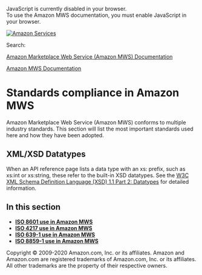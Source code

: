 <div id="MWSDX_noscript">

JavaScript is currently disabled in your browser.  
To use the Amazon MWS documentation, you must enable JavaScript in your
browser.

</div>

<div id="MWSDX_divtop">

[![Amazon
Services](https://images-na.ssl-images-amazon.com/images/G/08/mwsportal/fr_FR/amazonservices.gif "Amazon Services")](http://services.amazon.fr)

<div id="MWSDX_search">

<span id="MWSDX_searchlbl">Search:</span>

</div>

  
<span id="MWSDX_titlebar">[Amazon Marketplace Web Service (Amazon MWS)
Documentation](https://developer.amazonservices.fr/gp/mws/docs.html)</span>

</div>

<div id="MWSDX_divbottom">

<div id="MWSDX_divleft">

<div id="MWSDX_toc">

</div>

</div>

<div id="MWSDX_divright">

<div id="MWSDX_content">

<span id="MWSDX_breadcrumbs">[Amazon MWS
Documentation](https://developer.amazonservices.fr/gp/mws/docs.html)</span>

<div id="DG_StandardsCompliance" class="nested0">

# Standards compliance in <span class="ph">Amazon MWS</span>

<div class="body">

<span class="ph">Amazon Marketplace Web Service (Amazon MWS)</span>
conforms to multiple industry standards. This section will list the most
important standards used here and how they have been adopted.

<div class="section">

## XML/XSD Datatypes

When an API reference page lists a data type with an xs: prefix, such as
<span class="keyword">xs:int</span> or <span
class="keyword">xs:string</span>, these refer to the built-in XSD
datatypes. See the
<a href="https://www.w3.org/TR/xmlschema11-2/#built-in-datatypes" class="xref">W3C XML Schema Definition Language (XSD) 1.1 Part 2: Datatypes</a>
for detailed information.

</div>

</div>

<div class="related-links">

## In this section

-   **[ISO 8601 use in Amazon MWS](../dev_guide/DG_ISO8601.md)**  
-   **[ISO 4217 use in Amazon MWS](../dev_guide/DG_ISO4217.md)**  
-   **[ISO 639-1 use in Amazon MWS](../dev_guide/DG_ISO639.md)**  
-   **[ISO 8859-1 use in Amazon MWS](../dev_guide/DG_ISO8859.md)**  

</div>

</div>

<div id="MWSDX_footer">

Copyright © 2009-2020 Amazon.com, Inc. or its affiliates. Amazon and
Amazon.com are registered trademarks of Amazon.com, Inc. or its
affiliates. All other trademarks are the property of their respective
owners.

</div>

</div>

</div>

<div style="clear: both;">

</div>

</div>
